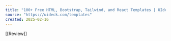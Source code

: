 ```yaml
---
title: "100+ Free HTML, Bootstrap, Tailwind, and React Templates | UIdeck"
source: "https://uideck.com/templates"
created: 2025-02-16
---
```

[[Review]]